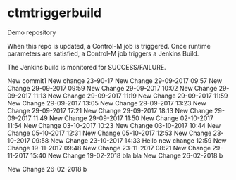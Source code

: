 # ctmtriggerbuild
Demo repository

When this repo is updated, a Control-M job is triggered. Once runtime parameters are satisfied, a Control-M job triggers a Jenkins Build. 

The Jenkins build is monitored for SUCCESS/FAILURE.

New commit1
New change 23-90-17
New Change 29-09-2017 09:57
New Change 29-09-2017 09:59
New Change 29-09-2017 10:02
New Change 29-09-2017 11:13
New Change 29-09-2017 11:19
New Change 29-09-2017 11:59
New Change 29-09-2017 13:05
New Change 29-09-2017 13:23
New Change 29-09-2017 17:21
New Change 29-09-2017 18:13
New Change 29-09-2017 11:49
New Change 29-09-2017 11:50
New Change 02-10-2017 11:54
New Change 03-10-2017 10:23
New Change 03-10-2017 10:44
New Change 05-10-2017 12:31
New Change 05-10-2017 12:53
New Change 23-10-2017 09:58
New Change 23-10-2017 14:33
Hello new change 12:59
New Change 19-11-2017 09:48
New Change 23-11-2017 08:21
New Change 29-11-2017 15:40
New Change 19-02-2018 bla bla
New Change 26-02-2018 b

New Change 26-02-2018 b

